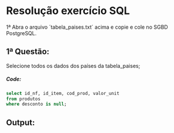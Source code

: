 # Resolução exercício SQL

1ª Abra o arquivo ´tabela_paises.txt´ acima e copie e cole no SGBD PostgreSQL.

## 1ª Questão:
Selecione todos os dados dos países da tabela_paises;

<h5>Code:</h5>

```sql
select id_nf, id_item, cod_prod, valor_unit 
from produtos
where desconto is null;
```
## Output:
